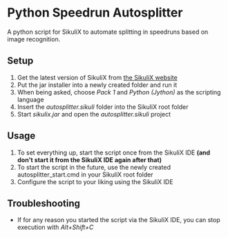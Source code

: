 # Python Speedrun Autosplitter
A python script for SikuliX to automate splitting in speedruns based on image recognition.

## Setup
1. Get the latest version of SikuliX from [the SikuliX website](http://sikulix.com/)
2. Put the jar installer into a newly created folder and run it
3. When being asked, choose *Pack 1* and *Python (Jython)* as the scripting language
4. Insert the *autosplitter.sikuli* folder into the SikuliX root folder
5. Start *sikulix.jar* and open the *autosplitter.sikuli* project

## Usage
1. To set everything up, start the script once from the SikuliX IDE **(and don't start it from the SikuliX IDE again after that)**
2. To start the script in the future, use the newly created autosplitter_start.cmd in your SikuliX root folder
3. Configure the script to your liking using the SikuliX IDE

## Troubleshooting
* If for any reason you started the script via the SikuliX IDE, you can stop execution with *Alt+Shift+C*
